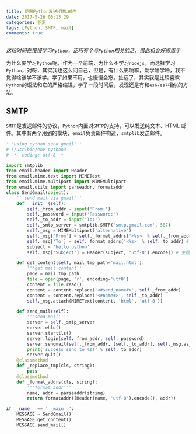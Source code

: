 ```yaml
---
title: 使用Python发送HTML邮件
date: 2017-5-26 00:13:29
categories: 积累
tags: [Python, SMTP, mail]
comments: true
---
```


_这段时间在慢慢学习`Python`，正巧有个与`Python`相关的活，借此机会好练练手_

为什么要学习`Python`呢，作为一个前端，为什么不学习`nodejs`，而选择学习`Python`，对呀，其实我也这么问自己，但是，有什么影响嘛，爱学啥学啥，我不觉得啥该学不该学。学了如果不用，也慢慢会忘。扯远了，其实我是比较喜欢`Python`的语法和它的严格缩进，学了一段时间后，发现还是有和`es6/es7`相似的方法。

  <!-- more -->

## SMTP

`SMTP`是发送邮件的协议，`Python`内置对`SMTP`的支持，可以发送纯文本、HTML 邮件。其中有两个用到的模块，`email`负责邮件构造，`smtplib`发送邮件。

```python
'''using python send gmail'''
# !/usr/bin/env python3
# -*- coding: utf-8 -*-

import smtplib
from email.header import Header
from email.mime.text import MIMEText
from email.mime.multipart import MIMEMultipart
from email.utils import parseaddr, formataddr
class SendGmail(object):
    '''send mail via gmail'''
    def __init__(self):
        self._from_addr = input('From:')
        self._password = input('Password:')
        self._to_addr = input('To:')
        self._smtp_server = smtplib.SMTP('smtp.gmail.com', 587)
        self._msg = MIMEMultipart('alternative')
        self._msg['From'] = self._format_addrs('<%s>' % self._from_addr) # 发件人
        self._msg['To'] = self._format_addrs('<%s>' % self._to_addr) # 收件人
        subject = 'hello python'
        self._msg['Subject'] = Header(subject, 'utf-8').encode() # 主题

    def get_content(self, mail_tmp_path='mail.html'):
        '''get mail content'''
        page = mail_tmp_path
        file = open(page, 'r', encoding='utf8')
        content = file.read()
        content = content.replace('<#send_name#>', self._from_addr)
        content = content.replace('<#name#>', self._to_addr)
        self._msg.attach(MIMEText(content, 'html', 'utf-8'))

    def send_mail(self):
        '''send mail'''
        server = self._smtp_server
        server.ehlo()
        server.starttls()
        server.login(self._from_addr, self._password)
        server.sendmail(self._from_addr, [self._to_addr], self._msg.as_string())
        print('success send to %s!' % self._to_addr)
        server.quit()
    @classmethod
    def _replace_tmp(cls, string):
        pass
    @classmethod
    def _format_addrs(cls, string):
        '''format addr'''
        name, addr = parseaddr(string)
        return formataddr((Header(name, 'utf-8').encode(), addr))

if __name__ == '__main__':
    MESSAGE = SendGmail()
    MESSAGE.get_content()
    MESSAGE.send_mail()
```
